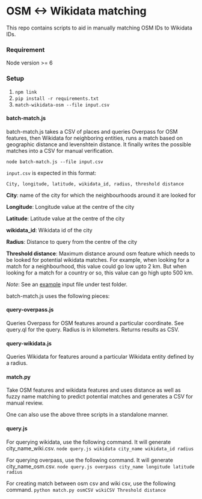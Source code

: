 # OSM <-> Wikidata matching

This repo contains scripts to aid in manually matching OSM IDs to Wikidata IDs.

### Requirement
Node version >= 6

### Setup

1. `npm link`
2. `pip install -r requirements.txt`
3. `match-wikidata-osm --file input.csv`

#### batch-match.js

batch-match.js takes a CSV of places and queries Overpass for OSM features, then Wikidata for neighboring entities, runs a match based on geographic distance and levenshtein distance. It finally writes the possible matches into a CSV for manual verification.

`node batch-match.js --file input.csv`



`input.csv` is expected in this format:

`City, longitude, latitude, wikidata_id, radius, threshold distance`

**City**: name of the city for which the neighbourhoods around it are looked for

**Longitude**: Longitude value at the centre of the city

**Latitude**: Latitude value at the centre of the city

**wikidata_id**: Wikidata id of the city

**Radius**: Distance to query from the centre of the city

**Threshold distance**: Maximum distance around osm feature which needs to be looked for potential wikidata matches. For example, when looking for a match for a neighbourhood, this value could go low upto 2 km. But when looking for a match for a country or so, this value can go high upto 500 km.

*Note*: See an [example](https://github.com/mapbox/wikimama/blob/master/test/fixture.csv) input file under test folder. 



batch-match.js uses the following pieces:

#### query-overpass.js

Queries Overpass for OSM features around a particular coordinate. See query.ql for the query. Radius is in kilometers. Returns results as CSV.

#### query-wikidata.js

Queries Wikidata for features around a particular Wikidata entity defined by a radius. 


#### match.py

Take OSM features and wikidata features and uses distance as well as fuzzy name matching to predict potential matches and generates a CSV for manual review.

One can also use the above three scripts in a standalone manner.

#### query.js

For querying wikidata, use the following command.  It will generate city_name_wiki.csv.
`node query.js wikidata city_name wikidata_id radius`

For querying overpass, use the following command.  It will generate city_name_osm.csv.
`node query.js overpass city_name longitude latitude radius`

For creating match between osm csv and wiki csv, use the following command.
`python match.py osmCSV wikiCSV Threshold distance`

